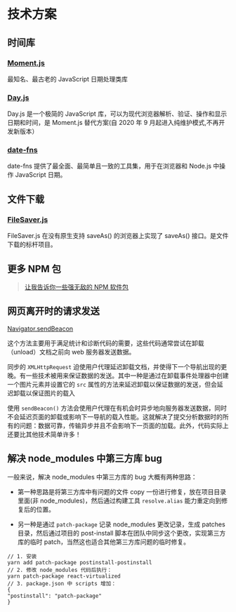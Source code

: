 # 技术方案

## 时间库

### [Moment.js](http://momentjs.cn/)

最知名、最古老的 JavaScript 日期处理类库

### [Day.js](https://dayjs.fenxianglu.cn/)

Day.js 是一个极简的 JavaScript 库，可以为现代浏览器解析、验证、操作和显示日期和时间，是 Moment.js 替代方案(自 2020 年 9 月起进入纯维护模式,不再开发新版本）

### [date-fns](https://date-fns.org/)

date-fns 提供了最全面、最简单且一致的工具集，用于在浏览器和 Node.js 中操作 JavaScript 日期。

## 文件下载

### [FileSaver.js](https://github.com/eligrey/FileSaver.js/)

FileSaver.js 在没有原生支持 saveAs() 的浏览器上实现了 saveAs() 接口。是文件下载的标杆项目。

## 更多 NPM 包

> [让我告诉你一些强无敌的 NPM 软件包](https://juejin.cn/post/6950584088462163982)

## 网页离开时的请求发送

[Navigator.sendBeacon](https://developer.mozilla.org/zh-CN/docs/Web/API/Navigator/sendBeacon)

这个方法主要用于满足统计和诊断代码的需要，这些代码通常尝试在卸载（unload）文档之前向 web 服务器发送数据。

同步的 `XMLHttpRequest` 迫使用户代理延迟卸载文档，并使得下一个导航出现的更晚。有一些技术被用来保证数据的发送。其中一种是通过在卸载事件处理器中创建一个图片元素并设置它的 `src` 属性的方法来延迟卸载以保证数据的发送，但会延迟卸载以保证图片的载入

使用 `sendBeacon()` 方法会使用户代理在有机会时异步地向服务器发送数据，同时不会延迟页面的卸载或影响下一导航的载入性能。这就解决了提交分析数据时的所有的问题：数据可靠，传输异步并且不会影响下一页面的加载。此外，代码实际上还要比其他技术简单许多！

## 解决 node_modules 中第三方库 bug

一般来说，解决 node_modules 中第三方库的 bug 大概有两种思路：

- 第一种思路是将第三方库中有问题的文件 copy 一份进行修复，放在项目目录里面(非 node_modules)，然后通过构建工具 `resolve.alias` 能力重定向到修复后的位置。

- 另一种是通过 `patch-package` 记录 node_modules 更改记录，生成 patches 目录，然后通过项目的 post-install 脚本在团队中同步这个更改，实现第三方库的临时 patch，当然这也适合其他第三方库问题的临时修复。

```
// 1. 安装
yarn add patch-package postinstall-postinstall
// 2. 修改 node_modules 代码后执行：
yarn patch-package react-virtualized
// 3. package.json 中 scripts 增加：
{
"postinstall": "patch-package"
}
```

